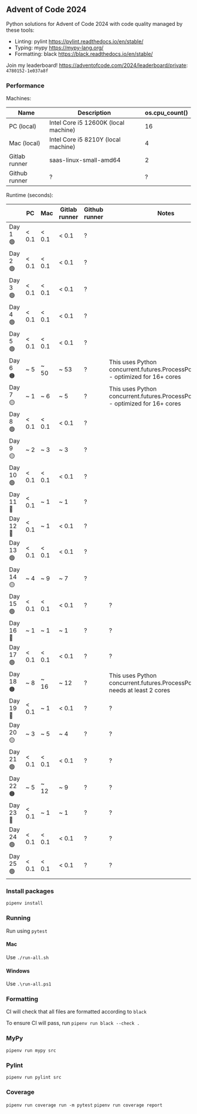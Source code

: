 ## Advent of Code 2024

Python solutions for Advent of Code 2024 with code quality managed by these tools:

* Linting: pylint https://pylint.readthedocs.io/en/stable/
* Typing: mypy https://mypy-lang.org/
* Formatting: black https://black.readthedocs.io/en/stable/

Join my leaderboard! https://adventofcode.com/2024/leaderboard/private: `4780152-1e037a8f`

### Performance

Machines:

| Name | Description   | os.cpu_count() |
| --- | --- | --- |
| PC (local) | Intel Core i5 12600K (local machine)   | 16 |
| Mac (local) | Intel Core i5 8210Y (local machine) | 4 |
| Gitlab runner | saas-linux-small-amd64   | 2 |
| Github runner | ?  | ? |

Runtime (seconds):

|   | PC | Mac | Gitlab runner | Github runner | Notes |
| --- | --- | --- | --- | --- | --- |
| Day 1 🟢 | < 0.1 | < 0.1 | < 0.1 | ? | 
| Day 2 🟢 | < 0.1 | < 0.1 | < 0.1 | ? | 
| Day 3 🟢 | < 0.1 | < 0.1 | < 0.1 | ? | 
| Day 4 🟢 | < 0.1 | < 0.1 | < 0.1 | ? | 
| Day 5 🟢 | < 0.1 | < 0.1 | < 0.1 | ? | 
| Day 6 🟠 | ~ 5 | ~ 50 | ~ 53 | ? | This uses Python concurrent.futures.ProcessPoolExecutor - optimized for 16+ cores |
| Day 7 🟡 | ~ 1 | ~ 6 | ~ 5 | ? | This uses Python concurrent.futures.ProcessPoolExecutor - optimized for 16+ cores |
| Day 8 🟢 | < 0.1 | < 0.1 | < 0.1 | ? |
| Day 9 🟡 | ~ 2 | ~ 3 | ~ 3 | ? |
| Day 10 🟢 | < 0.1 | < 0.1 | < 0.1 | ? |
| Day 11 🔵 | < 0.1 | ~ 1 | ~ 1 | ? |
| Day 12 🔵 | < 0.1 | ~ 1 | < 0.1 | ? |
| Day 13 🟢 | < 0.1 | < 0.1 | < 0.1 | ? |
| Day 14 🟡 | ~ 4 | ~ 9 | ~ 7 | ? |
| Day 15 🟢 | < 0.1 | < 0.1 | < 0.1 | ? | ? |
| Day 16 🔵 | ~ 1 | ~ 1 | ~ 1 | ? | ? |
| Day 17 🟢 | < 0.1 | < 0.1 | < 0.1 | ? | ? |
| Day 18 🟠 | ~ 8 | ~ 16 | ~ 12 | ? | This uses Python concurrent.futures.ProcessPoolExecutor, needs at least 2 cores |
| Day 19 🔵 | < 0.1 | ~ 1 | < 0.1 | ? | ? |
| Day 20 🟡 | ~ 3 | ~ 5 | ~ 4 | ? | ? |
| Day 21 🟢 | < 0.1 | < 0.1 | < 0.1 | ? | ? |
| Day 22 🟠 | ~ 5 | ~ 12 | ~ 9 | ? | ? |
| Day 23 🔵 | < 0.1 | ~ 1 | ~ 1 | ? | ? |
| Day 24 🟢 | < 0.1 | < 0.1 | < 0.1 | ? | ? |
| Day 25 🟢 | < 0.1 | < 0.1 | < 0.1 | ? | ? |

### Install packages

`pipenv install`

### Running

Run using `pytest`

#### Mac

Use `./run-all.sh`

#### Windows

Use `.\run-all.ps1`

### Formatting

CI will check that all files are formatted according to `black`

To ensure CI will pass, run `pipenv run black --check .`

### MyPy

`pipenv run mypy src`

### Pylint

`pipenv run pylint src`

### Coverage

`pipenv run coverage run -m pytest`
`pipenv run coverage report`
